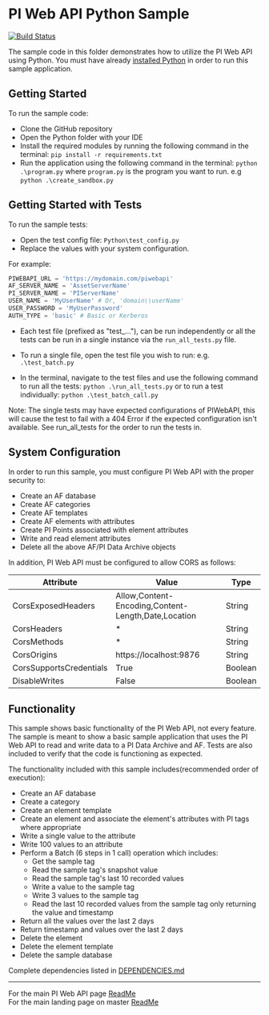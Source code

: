 # PI Web API Python Sample

[![Build Status](https://dev.azure.com/osieng/engineering/_apis/build/status/product-readiness/PI-System/PIWebAPI_Python?branchName=master)](https://dev.azure.com/osieng/engineering/_build/latest?definitionId=963&branchName=master)

The sample code in this folder demonstrates how to utilize the PI Web API using Python. You must have already [installed Python](https://www.python.org/downloads/) in order to run this sample application.

## Getting Started

To run the sample code:

- Clone the GitHub repository
- Open the Python folder with your IDE
- Install the required modules by running the following command in the terminal: `pip install -r requirements.txt`
- Run the application using the following command in the terminal: `python .\program.py` where `program.py` is the program you want to run. e.g `python .\create_sandbox.py`

## Getting Started with Tests

To run the sample tests:

- Open the test config file: `Python\test_config.py`
- Replace the values with your system configuration.

For example:

```python
PIWEBAPI_URL = 'https://mydomain.com/piwebapi'
AF_SERVER_NAME = 'AssetServerName'
PI_SERVER_NAME = 'PIServerName'
USER_NAME = 'MyUserName' # Or, 'domain\\userName'
USER_PASSWORD = 'MyUserPassword'
AUTH_TYPE = 'basic' # Basic or Kerberos
```

- Each test file (prefixed as "test\_..."), can be run independently or all the tests can be run in a single instance via the `run_all_tests.py` file.
- To run a single file, open the test file you wish to run: e.g. `.\test_batch.py`

- In the terminal, navigate to the test files and use the following command to run all the tests: `python .\run_all_tests.py` or to run a test individually: `python .\test_batch_call.py`

Note: The single tests may have expected configurations of PIWebAPI, this will cause the test to fail with a 404 Error if the expected configuration isn't available. See run_all_tests for the order to run the tests in.

## System Configuration

In order to run this sample, you must configure PI Web API with the proper security to:

- Create an AF database
- Create AF categories
- Create AF templates
- Create AF elements with attributes
- Create PI Points associated with element attributes
- Write and read element attributes
- Delete all the above AF/PI Data Archive objects

In addition, PI Web API must be configured to allow CORS as follows:

| Attribute               | Value                                                                | Type    |
| ----------------------- | -------------------------------------------------------------------- | ------- |
| CorsExposedHeaders      | Allow,Content-Encoding,Content-Length,Date,Location                  | String  |
| CorsHeaders             | \*                                                                   | String  |
| CorsMethods             | \*                                                                   | String  |
| CorsOrigins             | https://localhost:9876                                               | String  |
| CorsSupportsCredentials | True                                                                 | Boolean |
| DisableWrites           | False                                                                | Boolean |

## Functionality

This sample shows basic functionality of the PI Web API, not every feature. The sample is meant to show a basic sample application that uses the PI Web API to read and write data to a PI Data Archive and AF. Tests are also included to verify that the code is functioning as expected.

The functionality included with this sample includes(recommended order of execution):

- Create an AF database
- Create a category
- Create an element template
- Create an element and associate the element's attributes with PI tags where appropriate
- Write a single value to the attribute
- Write 100 values to an attribute
- Perform a Batch (6 steps in 1 call) operation which includes:
  - Get the sample tag
  - Read the sample tag's snapshot value
  - Read the sample tag's last 10 recorded values
  - Write a value to the sample tag
  - Write 3 values to the sample tag
  - Read the last 10 recorded values from the sample tag only returning the value and timestamp
- Return all the values over the last 2 days
- Return timestamp and values over the last 2 days
- Delete the element
- Delete the element template
- Delete the sample database


Complete dependencies listed in [DEPENDENCIES.md](DEPENDENCIES.md)

---

For the main PI Web API page [ReadMe](../)  
For the main landing page on master [ReadMe](https://github.com/osisoft/OSI-Samples)

